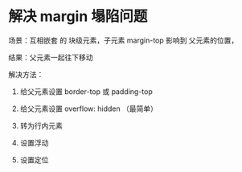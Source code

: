 # 解决 margin 塌陷问题

场景：互相嵌套 的 块级元素，子元素 margin-top 影响到 父元素的位置，

结果：父元素一起往下移动

解决方法：

1. 给父元素设置 border-top 或 padding-top

2. 给父元素设置 overflow: hidden （最简单）

3. 转为行内元素

4. 设置浮动

5. 设置定位
